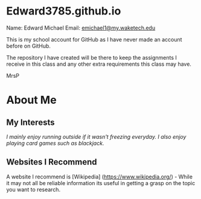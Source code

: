 # Edward3785.github.io

Name: Edward Michael
Email: emichael1@my.waketech.edu

This is my school account for GitHub as I have never made an account before on GitHub.

The repository I have created will be there to keep the assignments I receive in this class and any other extra requirements this class may have.

MrsP

# About Me #

## My Interests ##
_I mainly enjoy running outside if it wasn't freezing everyday. I also enjoy playing card games such as blackjack._


## Websites I Recommend ##
A website I recommend is [Wikipedia] (https://www.wikipedia.org/) - While it may not all be reliable information its useful in getting a grasp on the topic you want to research.

